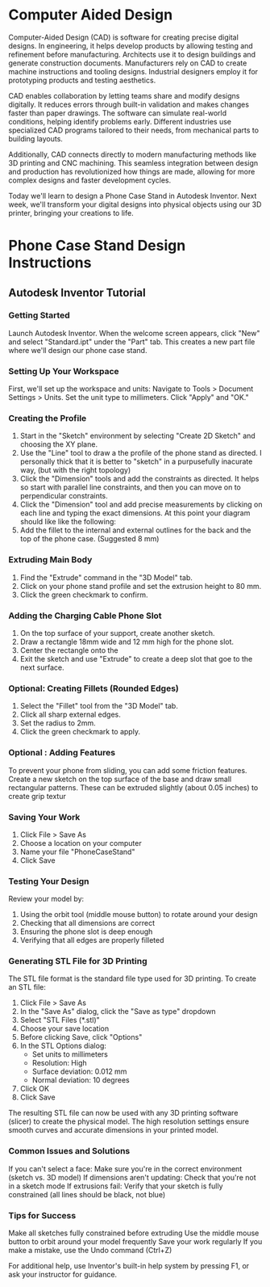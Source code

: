 # Computer Aided Design

Computer-Aided Design (CAD) is software for creating precise digital designs. In engineering, it helps develop products by allowing testing and refinement before manufacturing. Architects use it to design buildings and generate construction documents. Manufacturers rely on CAD to create machine instructions and tooling designs. Industrial designers employ it for prototyping products and testing aesthetics.

CAD enables collaboration by letting teams share and modify designs digitally. It reduces errors through built-in validation and makes changes faster than paper drawings. The software can simulate real-world conditions, helping identify problems early. Different industries use specialized CAD programs tailored to their needs, from mechanical parts to building layouts.

Additionally, CAD connects directly to modern manufacturing methods like 3D printing and CNC machining. This seamless integration between design and production has revolutionized how things are made, allowing for more complex designs and faster development cycles.

Today we'll learn to design a Phone Case Stand in Autodesk Inventor. Next week, we'll transform your digital designs into physical objects using our 3D printer, bringing your creations to life.

# Phone Case Stand Design Instructions
## Autodesk Inventor Tutorial

### Getting Started
Launch Autodesk Inventor. When the welcome screen appears, click "New" and select "Standard.ipt" under the "Part" tab. This creates a new part file where we'll design our phone case stand.

### Setting Up Your Workspace
First, we'll set up the workspace and units:
Navigate to Tools > Document Settings > Units. Set the unit type to millimeters. Click "Apply" and "OK."

### Creating the Profile
1. Start in the "Sketch" environment by selecting "Create 2D Sketch" and choosing the XY plane.
2. Use the "Line" tool to draw a the profile of the phone stand as directed.
   I personally thick that it is better to "sketch" in a purpusefully inacurate way, (but with the right topology) 
4. Click the "Dimension" tools and add the constraints as directed.
   It helps so start with parallel line constraints, and then you can move on to perpendicular constraints.  
6. Click the "Dimension" tool and add precise measurements by clicking on each line and typing the exact dimensions.
   At this point your diagram should like like the following:
7. Add the fillet to the internal and external outlines for the back and the top of the phone case. (Suggested 8 mm)
   
### Extruding Main Body
1. Find the "Extrude" command in the "3D Model" tab.
2. Click on your phone stand profile and set the extrusion height to 80 mm.
3. Click the green checkmark to confirm.

### Adding the Charging Cable Phone Slot
1. On the top surface of your support, create another sketch.
2. Draw a rectangle 18mm wide and 12 mm high for the phone slot.
3. Center the rectangle onto the 
4. Exit the sketch and use "Extrude" to create a deep slot that goe to the next surface.

### Optional: Creating Fillets (Rounded Edges)
1. Select the "Fillet" tool from the "3D Model" tab.
2. Click all sharp external edges.
3. Set the radius to 2mm.
4. Click the green checkmark to apply.

### Optional : Adding Features
To prevent your phone from sliding, you can add some friction features. Create a new sketch on the top surface of the base and draw small rectangular patterns. These can be extruded slightly (about 0.05 inches) to create grip textur

### Saving Your Work
1. Click File > Save As
2. Choose a location on your computer
3. Name your file "PhoneCaseStand"
4. Click Save

### Testing Your Design
Review your model by:
1. Using the orbit tool (middle mouse button) to rotate around your design
2. Checking that all dimensions are correct
3. Ensuring the phone slot is deep enough
4. Verifying that all edges are properly filleted


### Generating STL File for 3D Printing
The STL file format is the standard file type used for 3D printing. To create an STL file:

1. Click File > Save As
2. In the "Save As" dialog, click the "Save as type" dropdown
3. Select "STL Files (*.stl)"
4. Choose your save location
5. Before clicking Save, click "Options"
6. In the STL Options dialog:
   - Set units to millimeters
   - Resolution: High
   - Surface deviation: 0.012 mm
   - Normal deviation: 10 degrees
7. Click OK
8. Click Save

The resulting STL file can now be used with any 3D printing software (slicer) to create the physical model. The high resolution settings ensure smooth curves and accurate dimensions in your printed model.

### Common Issues and Solutions
If you can't select a face: Make sure you're in the correct environment (sketch vs. 3D model)
If dimensions aren't updating: Check that you're not in a sketch mode
If extrusions fail: Verify that your sketch is fully constrained (all lines should be black, not blue)

### Tips for Success
Make all sketches fully constrained before extruding
Use the middle mouse button to orbit around your model frequently
Save your work regularly
If you make a mistake, use the Undo command (Ctrl+Z)

For additional help, use Inventor's built-in help system by pressing F1, or ask your instructor for guidance.
